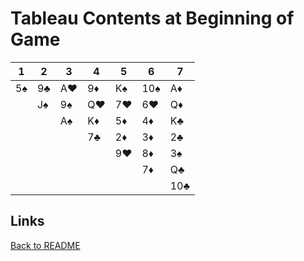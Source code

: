 # Tableau Contents at Beginning of Game

| 1  | 2  | 3  | 4  | 5  |  6 | 7 |
|----|----|----|----|----|----|---|
| 5♠️ | 9♣️ | A❤️ | 9♦️ | K♠️ | 10♠️ | A♦️ |
|    | J♠️ | 9♠️ | Q❤️ | 7❤️ | 6❤️  | Q♦️ |
|    |    | A♠️ | K♦️ | 5♦️ | 4♦️  | K♣️ |
|    |    |    | 7♣️ | 2♦️ | 3♦️  | 2♣️ |
|    |    |    |    | 9❤️ | 8♦️ | 3♠️ |
|    |    |    |    |    | 7♦️ | Q♣️ |
|    |    |    |    |    |    | 10♣️ |

## Links

[Back to README](/README.md)
